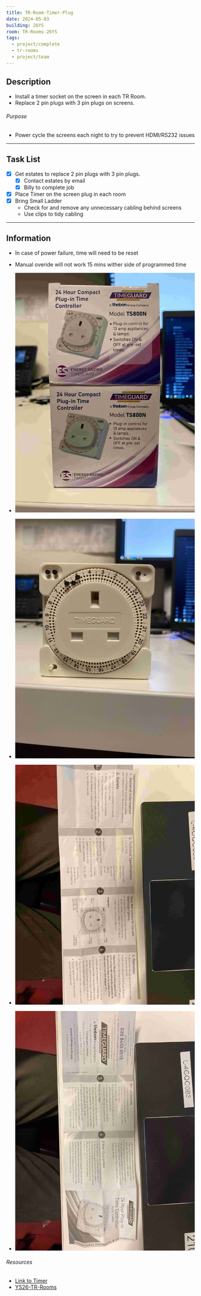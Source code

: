 ```yaml
---
title: TR-Room-Timer-Plug
date: 2024-05-03
building: 26YS
room: TR-Rooms-26YS
tags:
  - project/complete
  - tr-rooms
  - project/team
---
```


## Description

- Install a timer socket on the screen in each TR Room.
- Replace 2 pin plugs with 3 pin plugs on screens.

###### Purpose
- Power cycle the screens each night to try to prevent HDMI/RS232 issues

---

## Task List

- [x] Get estates to replace 2 pin plugs with 3 pin plugs.
	- [x] Contact estates by email
	- [x] Billy to complete job
- [x] Place Timer on the screen plug in each room
- [x] Bring Small Ladder 
	- Check for and remove any unnecessary cabling behind screens
	- Use clips to tidy cabling

---
## Information

- In case of power failure, time will need to be reset
- Manual overide will not work 15 mins wither side of programmed time

- ![ |200](../Attachments/Timer-Plug-Box.jpg)
- ![ |200](../Attachments/Timer-Plug-Pic.jpg)
- ![ |200](../Attachments/Timer-Plug-Manual2.jpg)
- ![ |200](../Attachments/Timer-Plug-Manual1.jpg)


###### Resources
- [Link to Timer](https://ie.rs-online.com/web/p/plug-in-timers/1716224?gb=s)
- [YS26-TR-Rooms](../../03-Resources/Rooms/YS26-TR-Rooms.md)